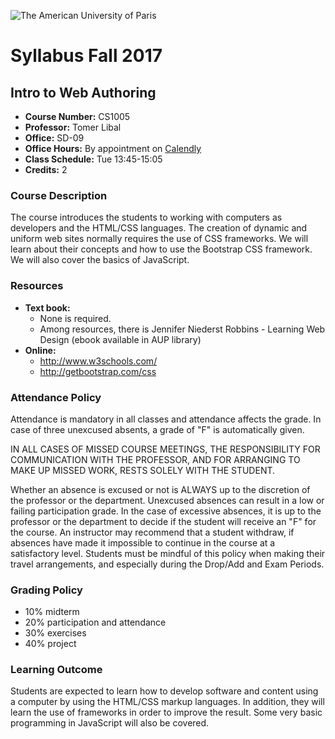 ![The American University of Paris](https://upload.wikimedia.org/wikipedia/en/4/4c/American_University_of_Paris.png)
# Syllabus Fall 2017
## Intro to Web Authoring

* **Course Number:** CS1005
* **Professor:** Tomer Libal
* **Office:** SD-09
* **Office Hours:** By appointment on [Calendly](https://calendly.com/tlibal)
* **Class Schedule:** Tue 13:45-15:05
* **Credits:** 2

### Course Description
The course introduces the students to working with computers as developers and the HTML/CSS languages. The creation of dynamic and uniform web sites normally requires the use of CSS frameworks. We will learn about their concepts and how to use the Bootstrap CSS framework.
We will also cover the basics of JavaScript.


### Resources

* **Text book:**
  * None is required.
  * Among resources, there is Jennifer Niederst Robbins - Learning Web Design
  (ebook available in AUP library)
* **Online:**
  * http://www.w3schools.com/
  * http://getbootstrap.com/css

### Attendance Policy
Attendance is mandatory in all classes and attendance affects the grade. In case of three unexcused absents, a grade of "F" is automatically given.


IN ALL CASES OF MISSED COURSE MEETINGS, THE RESPONSIBILITY FOR
COMMUNICATION WITH THE PROFESSOR, AND FOR ARRANGING TO MAKE UP MISSED
WORK, RESTS SOLELY WITH THE STUDENT.

Whether an absence is excused or not is ALWAYS up to the discretion of
the professor or the department. Unexcused absences can result in a low
or failing participation grade. In the case of excessive absences, it is
up to the professor or the department to decide if the student will
receive an "F" for the course. An instructor may recommend that a
student withdraw, if absences have made it impossible to continue in the
course at a satisfactory level.
Students must be mindful of this policy when making their travel
arrangements, and especially during the Drop/Add and Exam Periods.

### Grading Policy
* 10% midterm
* 20% participation and attendance
* 30% exercises
* 40% project

### Learning Outcome
Students are expected to learn how to develop software and content using a computer by using the HTML/CSS markup languages. In addition, they will learn the use of frameworks in order to improve the result. Some very basic programming in JavaScript will also be covered.
